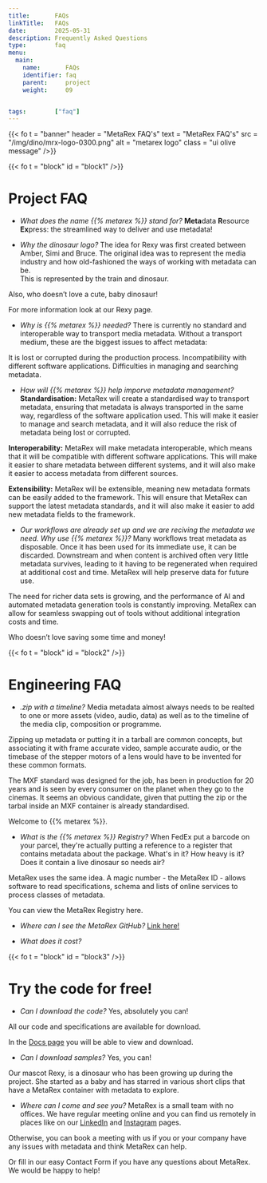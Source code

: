 ```yaml
---
title:       FAQs
linkTitle:   FAQs
date:        2025-05-31
description: Frequently Asked Questions
type:        faq
menu:
  main:
    name:       FAQs
    identifier: faq
    parent:     project
    weight:     09


tags:        ["faq"]
---
```

<!-- ####################################################################### -->
{{< fo t = "banner"
    header = "MetaRex FAQ's"
    text = "MetaRex FAQ's"
    src = "/img/dino/mrx-logo-0300.png"
    alt = "metarex logo"
    class = "ui olive message"
/>}}

{{< fo t = "block"
    id   = "block1"
/>}}

# Project FAQ

* _What does the name {{% metarex %}} stand for?_
**Meta**data **R**esource **Ex**press:  the streamlined way to deliver and use metadata!

* _Why the dinosaur logo?_
The idea for Rexy was first created between Amber, Simi and Bruce.  The original idea was to represent the media industry and how old-fashioned the ways of working with metadata can be.  
This is represented by the train and dinosaur. 

Also, who doesn’t love a cute, baby dinosaur!

For more information look at our Rexy page. 

* _Why is {{% metarex %}} needed?_
There is currently no standard and interoperable way to transport media metadata. Without a transport medium, these are the biggest issues to affect metadata:

It is lost or corrupted during the production process.
Incompatibility with different software applications.
Difficulties in managing and searching metadata. 

* _How will {{% metarex %}} help imporve metadata management?_
**Standardisation:**  MetaRex will create a standardised way to transport metadata, ensuring that metadata is always transported in the same way, regardless of the software application used. This will make it easier to manage and search metadata, and it will also reduce the risk of metadata being lost or corrupted.

**Interoperability:**  MetaRex will make metadata interoperable, which means that it will be compatible with different software applications. This will make it easier to share metadata between different systems, and it will also make it easier to access metadata from different sources.

**Extensibility:** MetaRex will be extensible, meaning new metadata formats can be easily added to the framework.  This will ensure that MetaRex can support the latest metadata standards, and it will also make it easier to add new metadata fields to the framework.

* _Our workflows are already set up and we are reciving the metadata we need.  Why use {{% metarex %}}?_
Many workflows treat metadata as disposable.  Once it has been used for its immediate use, it can be discarded.  Downstream and when content is archived often very little metadata survives, leading to it having to be regenerated when required at additional cost and time.  MetaRex will help preserve data for future use.

The need for richer data sets is growing, and the performance of AI and automated metadata generation tools is constantly improving.  MetaRex can allow for seamless swapping out of tools without additional integration costs and time.

Who doesn’t love saving some time and money!


{{< fo t = "block"
    id   = "block2"
/>}}

# Engineering FAQ

* _.zip with a timeline?_
Media metadata almost always needs to be realted to one or more assets (video, audio, data) as well as to the timeline of the media clip, composition or programme.

Zipping up metadata or putting it in a tarball are common concepts, but associating it with frame accurate video, sample accurate audio, or the timebase of the stepper motors of a lens would have to be invented for these common formats.

The MXF standard was designed for the job, has been in production for 20 years and is seen by every consumer on the planet when they go to the cinemas. It seems an obvious candidate, given that putting the zip or the tarbal inside an MXF container is already standardised.

Welcome to {{% metarex %}}.

* _What is the {{% metarex %}} Registry?_
When FedEx put a barcode on your parcel, they're actually putting a reference to a register that contains metadata about the package.  What's in it? How heavy is it? Does it contain a live dinosaur so needs air?

MetaRex uses the same idea.  A magic number - the MetaRex ID - allows software to read specifications, schema and lists of online services to process classes of metadata.

You can view the MetaRex Registry here. 

* _Where can I see the MetaRex GitHub?_
[Link here!](https://github.com/metarex-media/)

* _What does it cost?_


{{< fo t = "block"
    id   = "block3"
/>}}

# Try the code for free! 

* _Can I download the code?_
Yes, absolutely you can!

All our code and specifications are available for download.

In the [Docs page](https://metarex.media/docs/) you will be able to view and download. 

* _Can I download samples?_
Yes, you can!

Our mascot Rexy, is a dinosaur who has been growing up during the project.  She started as a baby and has starred in various short clips that have a MetaRex container with metadata to explore.

* _Where can I come and see you?_
MetaRex is a small team with no offices.  We have regular meeting online and you can find us remotely in places like on our [LinkedIn](https://www.linkedin.com/company/metarex-media) and [Instagram](https://www.instagram.com/metarex.media?igsh=MWNidHNudDB5MXlwMA%3D%3D) pages. 

Otherwise, you can book a meeting with us if you or your company have any issues with metadata and think MetaRex can help. 

Or fill in our easy Contact Form if you have any questions about MetaRex. 
We would be happy to help! 





